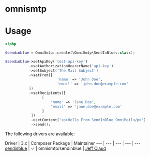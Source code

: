 # omnismtp

# Usage

```php
<?php

$sendinblue = OmniSmtp::create(\OmniSmtp\SendInBlue::class);

$sendinblue->setApiKey('test-api-key')
           ->setAuthorizationHearerName('api-key')
           ->setSubject('The Mail Subject')
           ->setFrom([
                        'name' => 'John Doe',
                        'email' => 'john.doe@example.com'
           ])
           ->setRecipients([
                 [
                     'name' => 'Jane Doe',
                     'email' => 'jane.doe@example.com'
                 ]
            ])
            ->setContent('<p>Hello From SendInBlue OmniMail</p>')
            ->send();
```

The following drivers are available:

Driver | 3.x | Composer Package | Maintainer
--- | --- | --- | --- | ---  
[sendinblue](https://github.com/crazymeeks/omnismtp-sendinblue) | ✓ | omnismtp/sendinblue | [Jeff Claud](https://github.com/crazymeeks)
